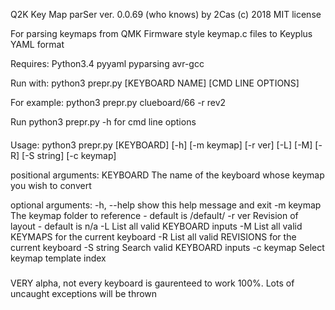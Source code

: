 Q2K Key Map parSer
ver. 0.0.69 (who knows)
by 2Cas (c) 2018
MIT license

For parsing keymaps from QMK Firmware style keymap.c files to Keyplus YAML format

Requires: Python3.4 pyyaml pyparsing
avr-gcc

Run with:
python3 prepr.py [KEYBOARD NAME] [CMD LINE OPTIONS]

For example:
python3 prepr.py clueboard/66 -r rev2


Run python3 prepr.py -h for cmd line options

####
Usage: python3 prepr.py [KEYBOARD] [-h] [-m keymap] [-r ver] [-L] [-M] [-R] [-S string] [-c keymap] 

positional arguments:
  KEYBOARD    The name of the keyboard whose keymap you wish to convert

optional arguments:
  -h, --help  show this help message and exit
  -m keymap   The keymap folder to reference - default is /default/
  -r ver      Revision of layout - default is n/a
  -L          List all valid KEYBOARD inputs
  -M          List all valid KEYMAPS for the current keyboard
  -R          List all valid REVISIONS for the current keyboard
  -S string   Search valid KEYBOARD inputs
  -c keymap   Select keymap template index
#####

VERY alpha, not every keyboard is gaurenteed to work 100%. Lots of uncaught exceptions will be thrown
